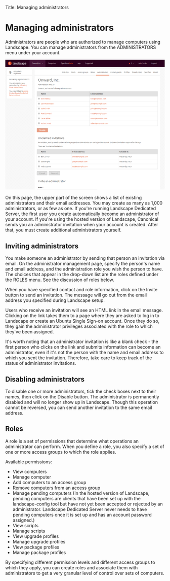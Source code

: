 Title: Managing administrators

# Managing administrators

Administrators are people who are authorized to manage computers using
Landscape. You can manage administrators from the ADMINISTRATORS menu under
your account.

![Administrators](../media/manageadmin1.png)

On this page, the upper part of the screen shows a list of existing
administrators and their email addresses. You may create as many as 1,000
administrators, or as few as one. If you're running Landscape Dedicated Server,
the first user you create automatically become an administrator of your
account. If you're using the hosted version of Landscape, Canonical sends you
an administrator invitation when your account is created. After that, you must
create additional administrators yourself.

## Inviting administrators

You make someone an administrator by sending that person an invitation via
email. On the administrator management page, specify the person's name and
email address, and the administration role you wish the person to have. The
choices that appear in the drop-down list are the roles defined under the ROLES
menu. See the discussion of roles below.

When you have specified contact and role information, click on the Invite
button to send an invitation. The message will go out from the email address
you specified during Landscape setup.

Users who receive an invitation will see an HTML link in the email message.
Clicking on the link takes them to a page where they are asked to log in to
Landscape or create an Ubuntu Single Sign-on account. Once they do so, they
gain the administrator privileges associated with the role to which they've
been assigned.

It's worth noting that an administrator invitation is like a blank check - the
first person who clicks on the link and submits information can become an
administrator, even if it's not the person with the name and email address to
which you sent the invitation. Therefore, take care to keep track of the status
of administrator invitations.

## Disabling administrators

To disable one or more administrators, tick the check boxes next to their
names, then click on the Disable button. The administrator is permanently
disabled and will no longer show up in Landscape. Though this operation cannot
be reversed, you can send another invitation to the same email address.

## Roles

A role is a set of permissions that determine what operations an administrator
can perform. When you define a role, you also specify a set of one or more
access groups to which the role applies.

Available permissions:

- View computers
- Manage computer
- Add computers to an access group
- Remove computers from an access group
- Manage pending computers (In the hosted version of Landscape, pending
  computers are clients that have been set up with the landscape-config tool
  but have not yet been accepted or rejected by an administrator. Landscape
  Dedicated Server never needs to have pending computers once it is set up and
  has an account password assigned.)
- View scripts
- Manage scripts
- View upgrade profiles
- Manage upgrade profiles
- View package profiles
- Manage package profiles

By specifying different permission levels and different access groups to which
they apply, you can create roles and associate them with administrators to get
a very granular level of control over sets of computers.
